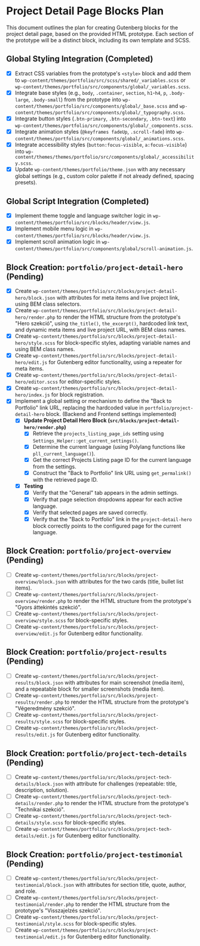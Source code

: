 # Project Detail Page Blocks Plan

This document outlines the plan for creating Gutenberg blocks for the project detail page, based on the provided HTML prototype. Each section of the prototype will be a distinct block, including its own template and SCSS.

## Global Styling Integration (Completed)

-   [x] Extract CSS variables from the prototype's `<style>` block and add them to `wp-content/themes/portfolio/src/scss/shared/_variables.scss` or `wp-content/themes/portfolio/src/components/global/_variables.scss`.
-   [x] Integrate base styles (e.g., `body`, `.container`, `section`, `h1`-`h4`, `p`, `.body-large`, `.body-small`) from the prototype into `wp-content/themes/portfolio/src/components/global/_base.scss` and `wp-content/themes/portfolio/src/components/global/_typography.scss`.
-   [x] Integrate button styles (`.btn-primary`, `.btn-secondary`, `.btn-text`) into `wp-content/themes/portfolio/src/components/global/_components.scss`.
-   [x] Integrate animation styles (`@keyframes fadeUp`, `.scroll-fade`) into `wp-content/themes/portfolio/src/components/global/_animations.scss`.
-   [x] Integrate accessibility styles (`button:focus-visible`, `a:focus-visible`) into `wp-content/themes/themes/portfolio/src/components/global/_accessibility.scss`.
-   [x] Update `wp-content/themes/portfolio/theme.json` with any necessary global settings (e.g., custom color palette if not already defined, spacing presets).

## Global Script Integration (Completed)

-   [x] Implement theme toggle and language switcher logic in `wp-content/themes/portfolio/src/blocks/header/view.js`.
-   [x] Implement mobile menu logic in `wp-content/themes/portfolio/src/blocks/header/view.js`.
-   [x] Implement scroll animation logic in `wp-content/themes/portfolio/src/components/global/scroll-animation.js`.

## Block Creation: `portfolio/project-detail-hero` (Pending)

-   [x] Create `wp-content/themes/portfolio/src/blocks/project-detail-hero/block.json` with attributes for meta items and live project link, using BEM class selectors.
-   [x] Create `wp-content/themes/portfolio/src/blocks/project-detail-hero/render.php` to render the HTML structure from the prototype's "Hero szekció", using `the_title()`, `the_excerpt()`, hardcoded link text, and dynamic meta items and live project URL, with BEM class names.
-   [x] Create `wp-content/themes/portfolio/src/blocks/project-detail-hero/style.scss` for block-specific styles, adapting variable names and using BEM class names.
-   [x] Create `wp-content/themes/portfolio/src/blocks/project-detail-hero/edit.js` for Gutenberg editor functionality, using a repeater for meta items.
-   [x] Create `wp-content/themes/portfolio/src/blocks/project-detail-hero/editor.scss` for editor-specific styles.
-   [x] Create `wp-content/themes/portfolio/src/blocks/project-detail-hero/index.js` for block registration.
-   [x] Implement a global setting or mechanism to define the "Back to Portfolio" link URL, replacing the hardcoded value in `portfolio/project-detail-hero` block. (Backend and Frontend settings implemented)
    -   [x] **Update Project Detail Hero Block (`src/blocks/project-detail-hero/render.php`)**
        -   [x] Retrieve the `projects_listing_page_ids` setting using `Settings_Helper::get_current_settings()`.
        -   [x] Determine the current language (using Polylang functions like `pll_current_language()`).
        -   [x] Get the correct Projects Listing page ID for the current language from the settings.
        -   [x] Construct the "Back to Portfolio" link URL using `get_permalink()` with the retrieved page ID.
    -   [x] **Testing**
        -   [x] Verify that the "General" tab appears in the admin settings.
        -   [x] Verify that page selection dropdowns appear for each active language.
        -   [x] Verify that selected pages are saved correctly.
        -   [x] Verify that the "Back to Portfolio" link in the `project-detail-hero` block correctly points to the configured page for the current language.

## Block Creation: `portfolio/project-overview` (Pending)

-   [ ] Create `wp-content/themes/portfolio/src/blocks/project-overview/block.json` with attributes for the two cards (title, bullet list items).
-   [ ] Create `wp-content/themes/portfolio/src/blocks/project-overview/render.php` to render the HTML structure from the prototype's "Gyors áttekintés szekció".
-   [ ] Create `wp-content/themes/portfolio/src/blocks/project-overview/style.scss` for block-specific styles.
-   [ ] Create `wp-content/themes/portfolio/src/blocks/project-overview/edit.js` for Gutenberg editor functionality.

## Block Creation: `portfolio/project-results` (Pending)

-   [ ] Create `wp-content/themes/portfolio/src/blocks/project-results/block.json` with attributes for main screenshot (media item), and a repeatable block for smaller screenshots (media item).
-   [ ] Create `wp-content/themes/portfolio/src/blocks/project-results/render.php` to render the HTML structure from the prototype's "Végeredmény szekció".
-   [ ] Create `wp-content/themes/portfolio/src/blocks/project-results/style.scss` for block-specific styles.
-   [ ] Create `wp-content/themes/portfolio/src/blocks/project-results/edit.js` for Gutenberg editor functionality.

## Block Creation: `portfolio/project-tech-details` (Pending)

-   [ ] Create `wp-content/themes/portfolio/src/blocks/project-tech-details/block.json` with attribute for challenges (repeatable: title, description, solution).
-   [ ] Create `wp-content/themes/portfolio/src/blocks/project-tech-details/render.php` to render the HTML structure from the prototype's "Technikai szekció".
-   [ ] Create `wp-content/themes/portfolio/src/blocks/project-tech-details/style.scss` for block-specific styles.
-   [ ] Create `wp-content/themes/portfolio/src/blocks/project-tech-details/edit.js` for Gutenberg editor functionality.

## Block Creation: `portfolio/project-testimonial` (Pending)

-   [ ] Create `wp-content/themes/portfolio/src/blocks/project-testimonial/block.json` with attributes for section title, quote, author, and role.
-   [ ] Create `wp-content/themes/portfolio/src/blocks/project-testimonial/render.php` to render the HTML structure from the prototype's "Visszajelzés szekció".
-   [ ] Create `wp-content/themes/portfolio/src/blocks/project-testimonial/style.scss` for block-specific styles.
-   [ ] Create `wp-content/themes/portfolio/src/blocks/project-testimonial/edit.js` for Gutenberg editor functionality.
